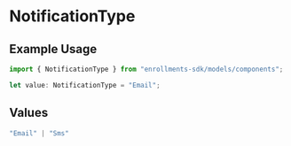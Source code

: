 # NotificationType

## Example Usage

```typescript
import { NotificationType } from "enrollments-sdk/models/components";

let value: NotificationType = "Email";
```

## Values

```typescript
"Email" | "Sms"
```